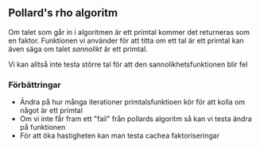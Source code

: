 <h2>Pollard's rho algoritm</h2>
Om talet som går in i algoritmen är ett primtal kommer det returneras som en faktor.
Funktionen vi använder för att titta om ett tal är ett primtal kan även säga om talet
<i>sannolikt</i> är ett primtal.

Vi kan alltså inte testa större tal för att den sannolikhetsfunktionen blir fel

<h3>Förbättringar</h3>
<ul>
<li>Ändra på hur många iterationer primtalsfunktioen kör för att kolla om något är ett primtal</li>
<li>Om vi inte får fram ett "fail" från pollards algoritm så kan vi testa ändra på funktionen</li>
<li>För att öka hastigheten kan man testa cachea faktoriseringar</li>
</ul>


